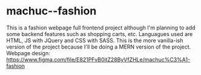 # machuc--fashion

This is a fashion webpage full frontend project although I'm planning to add some backend features such as shopping carts, etc.
Languagues used are HTML, JS with JQuery and CSS with SASS.
This is the more vanilla-ish version of the project because I'll be doing a MERN version of the project.
Webpage design: https://www.figma.com/file/E821PFvB0itZ28ByVfZHLe/machuc%C3%A1-fashion
